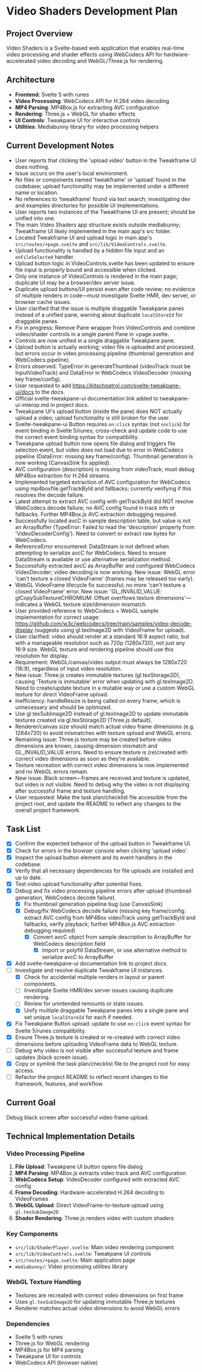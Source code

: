 # Video Shaders Development Plan

## Project Overview
Video Shaders is a Svelte-based web application that enables real-time video processing and shader effects using WebCodecs API for hardware-accelerated video decoding and WebGL/Three.js for rendering.

## Architecture
- **Frontend**: Svelte 5 with runes
- **Video Processing**: WebCodecs API for H.264 video decoding
- **MP4 Parsing**: MP4Box.js for extracting AVC configuration
- **Rendering**: Three.js + WebGL for shader effects
- **UI Controls**: Tweakpane UI for interactive controls
- **Utilities**: Mediabunny library for video processing helpers

## Current Development Notes
- User reports that clicking the 'upload video' button in the Tweakframe UI does nothing.
- Issue occurs on the user's local environment.
- No files or components named 'tweakframe' or 'upload' found in the codebase; upload functionality may be implemented under a different name or location.
- No references to 'tweakframe' found via text search; investigating dev and examples directories for possible UI implementations.
- User reports two instances of the Tweakframe UI are present; should be unified into one.
- The main Video Shaders app structure exists outside mediabunny; Tweakframe UI likely implemented in the main app's src folder.
- Located Tweakframe UI and upload logic in main app's `src/routes/+page.svelte` and `src/lib/VideoControls.svelte`.
- Upload functionality is handled by a hidden file input and an `onFileSelected` handler.
- Upload button logic in VideoControls.svelte has been updated to ensure file input is properly bound and accessible when clicked.
- Only one instance of VideoControls is rendered in the main page; duplicate UI may be a browser/dev server issue.
- Duplicate upload buttons/UI persist even after code review; no evidence of multiple renders in code—must investigate Svelte HMR, dev server, or browser cache issues.
- User clarified that the issue is multiple draggable Tweakpane panes instead of a unified pane; warning about duplicate `localStoreId` for draggable panes.
- Fix in progress: Remove Pane wrapper from VideoControls and combine video/shader controls in a single parent Pane in +page.svelte.
- Controls are now unified in a single draggable Tweakpane pane.
- Upload button is actually working; video file is uploaded and processed, but errors occur in video processing pipeline (thumbnail generation and WebCodecs pipeline).
- Errors observed: TypeError in generateThumbnail (videoTrack must be InputVideoTrack) and DataError in WebCodecs VideoDecoder (missing key frame/config).
- User requested to add https://kitschpatrol.com/svelte-tweakpane-ui/docs to the docs.
- Official svelte-tweakpane-ui documentation link added to tweakpane-ui-interop.md in project docs.
- Tweakpane UI's upload button (inside the pane) does NOT actually upload a video; upload functionality is still broken for the user.
- Svelte-tweakpane-ui Button requires `on:click` syntax (not `onclick`) for event binding in Svelte 5/runes; cross-check and update code to use the correct event binding syntax for compatibility.
- Tweakpane upload button now opens file dialog and triggers file selection event, but video does not load due to error in WebCodecs pipeline (DataError: missing key frame/config). Thumbnail generation is now working (CanvasSink fix applied).
- AVC configuration (description) is missing from videoTrack; must debug MP4Box extraction for H.264 streams.
- Implemented targeted extraction of AVC configuration for WebCodecs using mp4boxfile.getTrackById and fallbacks; currently verifying if this resolves the decode failure.
- Latest attempt to extract AVC config with getTrackById did NOT resolve WebCodecs decode failure; no AVC config found in track info or fallbacks. Further MP4Box.js AVC extraction debugging required.
- Successfully located avcC in sample description table, but value is not an ArrayBuffer (TypeError: Failed to read the 'description' property from 'VideoDecoderConfig'). Need to convert or extract raw bytes for WebCodecs.
- ReferenceError encountered: DataStream is not defined when attempting to serialize avcC for WebCodecs. Need to ensure DataStream is available or use alternative serialization method.
- Successfully extracted avcC as ArrayBuffer and configured WebCodecs VideoDecoder; video decoding is now working. New issue: WebGL error 'can't texture a closed VideoFrame' (frames may be released too early).
- WebGL VideoFrame lifecycle fix successful; no more 'can't texture a closed VideoFrame' error. New issue: 'GL_INVALID_VALUE: glCopySubTextureCHROMIUM: Offset overflows texture dimensions'—indicates a WebGL texture size/dimension mismatch.
- User provided reference to WebCodecs + WebGL sample implementation for correct usage: https://github.com/w3c/webcodecs/tree/main/samples/video-decode-display (suggests using gl.texImage2D with VideoFrame for upload).
- User clarified: video should render at a standard 16:9 aspect ratio, but with a manageable resolution such as 720p (1280x720), not just any 16:9 size. WebGL texture and rendering pipeline should use this resolution for display.
- Requirement: WebGL/canvas/video output must always be 1280x720 (16:9), regardless of input video resolution.
- New issue: Three.js creates immutable textures (gl.texStorage2D), causing 'Texture is immutable' error when updating with gl.texImage2D. Need to create/update texture in a mutable way or use a custom WebGL texture for direct VideoFrame upload.
- Inefficiency: handleResize is being called on every frame, which is unnecessary and should be optimized.
- Use gl.texSubImage2D instead of gl.texImage2D to update immutable textures created via gl.texStorage2D (Three.js default).
- Renderer/canvas size should match actual video frame dimensions (e.g. 1264x720) to avoid mismatches with texture upload and WebGL errors.
- Remaining issue: Three.js texture may be created before video dimensions are known, causing dimension mismatch and GL_INVALID_VALUE errors. Need to ensure texture is (re)created with correct video dimensions as soon as they're available.
- Texture recreation with correct video dimensions is now implemented and no WebGL errors remain.
- New issue: Black screen—frames are received and texture is updated, but video is not visible. Need to debug why the video is not displaying after successful frame and texture handling.
- User requested: Make the task plan/checklist file accessible from the project root, and update the README to reflect any changes to the overall project framework.

## Task List
- [x] Confirm the expected behavior of the upload button in Tweakframe UI.
- [x] Check for errors in the browser console when clicking 'upload video'.
- [x] Inspect the upload button element and its event handlers in the codebase.
- [x] Verify that all necessary dependencies for file uploads are installed and up to date.
- [x] Test video upload functionality after potential fixes.
- [x] Debug and fix video processing pipeline errors after upload (thumbnail generation, WebCodecs decode failure).
  - [x] Fix thumbnail generation pipeline bug (use CanvasSink)
  - [x] Debug/fix WebCodecs decode failure (missing key frame/config: extract AVC config from MP4Box videoTrack using getTrackById and fallbacks, verify playback; further MP4Box.js AVC extraction debugging required)
    - [x] Convert avcC object from sample description to ArrayBuffer for WebCodecs description field
      - [x] Import or polyfill DataStream, or use alternative method to serialize avcC to ArrayBuffer
- [x] Add svelte-tweakpane-ui documentation link to project docs.
- [ ] Investigate and resolve duplicate Tweakframe UI instances.
  - [x] Check for accidental multiple renders in layout or parent components.
  - [ ] Investigate Svelte HMR/dev server issues causing duplicate rendering.
  - [ ] Review for unintended remounts or state issues.
  - [x] Unify multiple draggable Tweakpane panes into a single pane and set unique `localStoreId` for each if needed.
- [x] Fix Tweakpane Button upload: update to use `on:click` event syntax for Svelte 5/runes compatibility.
- [x] Ensure Three.js texture is created or re-created with correct video dimensions before uploading VideoFrame data to WebGL texture.
- [ ] Debug why video is not visible after successful texture and frame updates (black screen issue).
- [x] Copy or symlink the task plan/checklist file to the project root for easy access.
- [ ] Refactor the project README to reflect recent changes to the framework, features, and workflow.

## Current Goal
Debug black screen after successful video frame upload.

## Technical Implementation Details

### Video Processing Pipeline
1. **File Upload**: Tweakpane UI button opens file dialog
2. **MP4 Parsing**: MP4Box.js extracts video track and AVC configuration
3. **WebCodecs Setup**: VideoDecoder configured with extracted AVC config
4. **Frame Decoding**: Hardware-accelerated H.264 decoding to VideoFrames
5. **WebGL Upload**: Direct VideoFrame-to-texture upload using `gl.texSubImage2D`
6. **Shader Rendering**: Three.js renders video with custom shaders

### Key Components
- `src/lib/ShaderPlayer.svelte`: Main video rendering component
- `src/lib/VideoControls.svelte`: Tweakpane UI controls
- `src/routes/+page.svelte`: Main application page
- `mediabunny/`: Video processing utilities library

### WebGL Texture Handling
- Textures are recreated with correct video dimensions on first frame
- Uses `gl.texSubImage2D` for updating immutable Three.js textures
- Renderer matches actual video dimensions to avoid WebGL errors

### Dependencies
- Svelte 5 with runes
- Three.js for WebGL rendering
- MP4Box.js for MP4 parsing
- Tweakpane UI for controls
- WebCodecs API (browser native)
